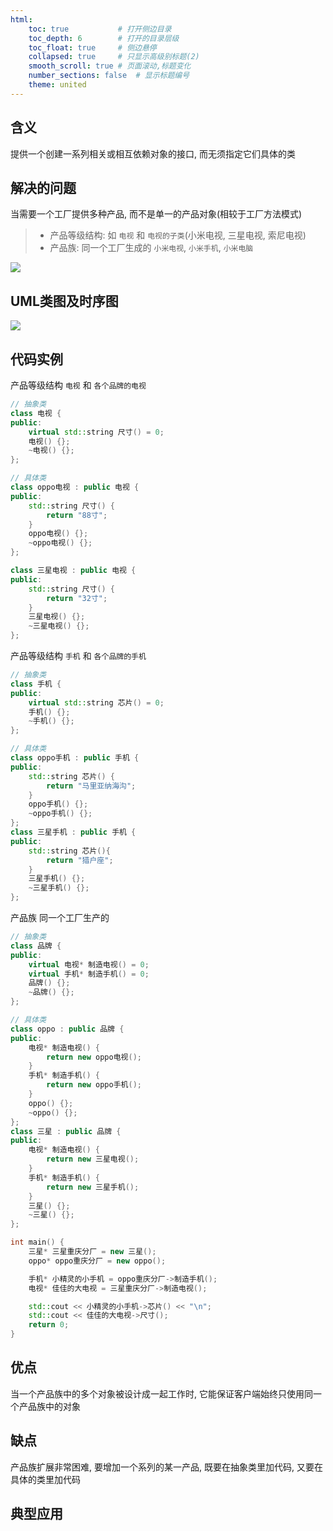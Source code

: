 ```yaml
---
html:
    toc: true           # 打开侧边目录
    toc_depth: 6        # 打开的目录层级
    toc_float: true     # 侧边悬停
    collapsed: true     # 只显示高级别标题(2)
    smooth_scroll: true # 页面滚动,标题变化
    number_sections: false  # 显示标题编号
    theme: united
---
```


## 含义

提供一个创建一系列相关或相互依赖对象的接口, 而无须指定它们具体的类

## 解决的问题

当需要一个工厂提供多种产品, 而不是单一的产品对象(相较于工厂方法模式)

> * 产品等级结构: 如 `电视` 和 `电视的子类`(小米电视, 三星电视, 索尼电视) 
> * 产品族: 同一个工厂生成的 `小米电视`, `小米手机`, `小米电脑`

![](https://raw.githubusercontent.com/kiddxl/dxlkid/main/daixll/%E8%AE%BE%E8%AE%A1%E6%A8%A1%E5%BC%8F/13_1.png)

## UML类图及时序图

![](https://raw.githubusercontent.com/kiddxl/dxlkid/main/daixll/%E8%AE%BE%E8%AE%A1%E6%A8%A1%E5%BC%8F/13.png)

## 代码实例

产品等级结构 `电视` 和 `各个品牌的电视`
```cpp
// 抽象类
class 电视 {
public:
	virtual std::string 尺寸() = 0;
	电视() {};
	~电视() {};
};

// 具体类
class oppo电视 : public 电视 {
public:
	std::string 尺寸() {
		return "88寸";
	}
	oppo电视() {};
	~oppo电视() {};
};

class 三星电视 : public 电视 {
public:
	std::string 尺寸() {
		return "32寸";
	}
	三星电视() {};
	~三星电视() {};
};
```

产品等级结构 `手机` 和 `各个品牌的手机`
```cpp
// 抽象类
class 手机 {
public:
	virtual std::string 芯片() = 0;
	手机() {};
	~手机() {};
};

// 具体类
class oppo手机 : public 手机 {
public:
	std::string 芯片() {
		return "马里亚纳海沟";
	}
	oppo手机() {};
	~oppo手机() {};
};
class 三星手机 : public 手机 {
public:
	std::string 芯片(){
		return "猎户座";
	}
	三星手机() {};
	~三星手机() {};
};
```

产品族 同一个工厂生产的
```cpp
// 抽象类
class 品牌 {
public:
	virtual 电视* 制造电视() = 0;
	virtual 手机* 制造手机() = 0;
	品牌() {};
	~品牌() {};
};

// 具体类
class oppo : public 品牌 {
public:
	电视* 制造电视() {
		return new oppo电视();
	}
	手机* 制造手机() {
		return new oppo手机();
	}
	oppo() {};
	~oppo() {};
};
class 三星 : public 品牌 {
public:
	电视* 制造电视() {
		return new 三星电视();
	}
	手机* 制造手机() {
		return new 三星手机();
	}
	三星() {};
	~三星() {};
};
```

```cpp
int main() {
	三星* 三星重庆分厂 = new 三星();
	oppo* oppo重庆分厂 = new oppo();

	手机* 小精灵的小手机 = oppo重庆分厂->制造手机();
	电视* 佳佳的大电视 = 三星重庆分厂->制造电视();

	std::cout << 小精灵的小手机->芯片() << "\n";
	std::cout << 佳佳的大电视->尺寸();
	return 0;
}
```

## 优点

当一个产品族中的多个对象被设计成一起工作时, 它能保证客户端始终只使用同一个产品族中的对象

## 缺点

产品族扩展非常困难, 要增加一个系列的某一产品, 既要在抽象类里加代码, 又要在具体的类里加代码

## 典型应用